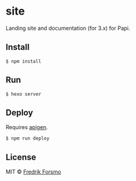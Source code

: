 site
====

Landing site and documentation (for 3.x) for Papi.

## Install

```
$ npm install
```

## Run

```
$ hexo server
```

## Deploy

Requires [apigen](http://www.apigen.org/).

```
$ npm run deploy
```

## License

MIT © [Fredrik Forsmo](https://github.com/frozzare)
